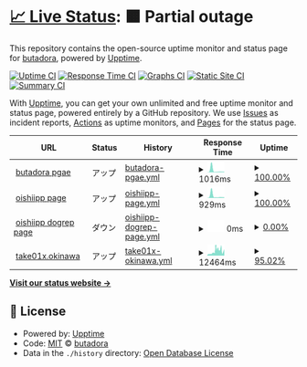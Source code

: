 # [📈 Live Status](https://status.butadora.com): <!--live status--> **🟧 Partial outage**

This repository contains the open-source uptime monitor and status page for [butadora](https://butadora.com/), powered by [Upptime](https://github.com/upptime/upptime).

[![Uptime CI](https://github.com/koj-co/upptime/workflows/Uptime%20CI/badge.svg)](https://github.com/koj-co/upptime/actions?query=workflow%3A%22Uptime+CI%22)
[![Response Time CI](https://github.com/koj-co/upptime/workflows/Response%20Time%20CI/badge.svg)](https://github.com/koj-co/upptime/actions?query=workflow%3A%22Response+Time+CI%22)
[![Graphs CI](https://github.com/koj-co/upptime/workflows/Graphs%20CI/badge.svg)](https://github.com/koj-co/upptime/actions?query=workflow%3A%22Graphs+CI%22)
[![Static Site CI](https://github.com/koj-co/upptime/workflows/Static%20Site%20CI/badge.svg)](https://github.com/koj-co/upptime/actions?query=workflow%3A%22Static+Site+CI%22)
[![Summary CI](https://github.com/koj-co/upptime/workflows/Summary%20CI/badge.svg)](https://github.com/koj-co/upptime/actions?query=workflow%3A%22Summary+CI%22)

With [Upptime](https://upptime.js.org), you can get your own unlimited and free uptime monitor and status page, powered entirely by a GitHub repository. We use [Issues](https://github.com/butadora3/upptime/issues) as incident reports, [Actions](https://github.com/butadora3/upptime/actions) as uptime monitors, and [Pages](https://status.butadora.com) for the status page.

<!--start: status pages-->
<!-- This summary is generated by Upptime (https://github.com/upptime/upptime) -->
<!-- Do not edit this manually, your changes will be overwritten -->
<!-- prettier-ignore -->
| URL | Status | History | Response Time | Uptime |
| --- | ------ | ------- | ------------- | ------ |
| <img alt="" src="https://favicons.githubusercontent.com/butadora.com" height="13"> [butadora pgae](https://butadora.com) | アップ | [butadora-pgae.yml](https://github.com/butadora3/upptime/commits/HEAD/history/butadora-pgae.yml) | <details><summary><img alt="Response time graph" src="./graphs/butadora-pgae/response-time-week.png" height="20"> 1016ms</summary><br><a href="https://status.butadora.com/history/butadora-pgae"><img alt="Response time 478" src="https://img.shields.io/endpoint?url=https%3A%2F%2Fraw.githubusercontent.com%2Fbutadora3%2Fupptime%2FHEAD%2Fapi%2Fbutadora-pgae%2Fresponse-time.json"></a><br><a href="https://status.butadora.com/history/butadora-pgae"><img alt="24-hour response time 292" src="https://img.shields.io/endpoint?url=https%3A%2F%2Fraw.githubusercontent.com%2Fbutadora3%2Fupptime%2FHEAD%2Fapi%2Fbutadora-pgae%2Fresponse-time-day.json"></a><br><a href="https://status.butadora.com/history/butadora-pgae"><img alt="7-day response time 1016" src="https://img.shields.io/endpoint?url=https%3A%2F%2Fraw.githubusercontent.com%2Fbutadora3%2Fupptime%2FHEAD%2Fapi%2Fbutadora-pgae%2Fresponse-time-week.json"></a><br><a href="https://status.butadora.com/history/butadora-pgae"><img alt="30-day response time 528" src="https://img.shields.io/endpoint?url=https%3A%2F%2Fraw.githubusercontent.com%2Fbutadora3%2Fupptime%2FHEAD%2Fapi%2Fbutadora-pgae%2Fresponse-time-month.json"></a><br><a href="https://status.butadora.com/history/butadora-pgae"><img alt="1-year response time 478" src="https://img.shields.io/endpoint?url=https%3A%2F%2Fraw.githubusercontent.com%2Fbutadora3%2Fupptime%2FHEAD%2Fapi%2Fbutadora-pgae%2Fresponse-time-year.json"></a></details> | <details><summary><a href="https://status.butadora.com/history/butadora-pgae">100.00%</a></summary><a href="https://status.butadora.com/history/butadora-pgae"><img alt="All-time uptime 99.15%" src="https://img.shields.io/endpoint?url=https%3A%2F%2Fraw.githubusercontent.com%2Fbutadora3%2Fupptime%2FHEAD%2Fapi%2Fbutadora-pgae%2Fuptime.json"></a><br><a href="https://status.butadora.com/history/butadora-pgae"><img alt="24-hour uptime 100.00%" src="https://img.shields.io/endpoint?url=https%3A%2F%2Fraw.githubusercontent.com%2Fbutadora3%2Fupptime%2FHEAD%2Fapi%2Fbutadora-pgae%2Fuptime-day.json"></a><br><a href="https://status.butadora.com/history/butadora-pgae"><img alt="7-day uptime 100.00%" src="https://img.shields.io/endpoint?url=https%3A%2F%2Fraw.githubusercontent.com%2Fbutadora3%2Fupptime%2FHEAD%2Fapi%2Fbutadora-pgae%2Fuptime-week.json"></a><br><a href="https://status.butadora.com/history/butadora-pgae"><img alt="30-day uptime 99.75%" src="https://img.shields.io/endpoint?url=https%3A%2F%2Fraw.githubusercontent.com%2Fbutadora3%2Fupptime%2FHEAD%2Fapi%2Fbutadora-pgae%2Fuptime-month.json"></a><br><a href="https://status.butadora.com/history/butadora-pgae"><img alt="1-year uptime 99.15%" src="https://img.shields.io/endpoint?url=https%3A%2F%2Fraw.githubusercontent.com%2Fbutadora3%2Fupptime%2FHEAD%2Fapi%2Fbutadora-pgae%2Fuptime-year.json"></a></details>
| <img alt="" src="https://favicons.githubusercontent.com/01c.cloud" height="13"> [oishiipp page](https://01c.cloud) | アップ | [oishiipp-page.yml](https://github.com/butadora3/upptime/commits/HEAD/history/oishiipp-page.yml) | <details><summary><img alt="Response time graph" src="./graphs/oishiipp-page/response-time-week.png" height="20"> 929ms</summary><br><a href="https://status.butadora.com/history/oishiipp-page"><img alt="Response time 495" src="https://img.shields.io/endpoint?url=https%3A%2F%2Fraw.githubusercontent.com%2Fbutadora3%2Fupptime%2FHEAD%2Fapi%2Foishiipp-page%2Fresponse-time.json"></a><br><a href="https://status.butadora.com/history/oishiipp-page"><img alt="24-hour response time 311" src="https://img.shields.io/endpoint?url=https%3A%2F%2Fraw.githubusercontent.com%2Fbutadora3%2Fupptime%2FHEAD%2Fapi%2Foishiipp-page%2Fresponse-time-day.json"></a><br><a href="https://status.butadora.com/history/oishiipp-page"><img alt="7-day response time 929" src="https://img.shields.io/endpoint?url=https%3A%2F%2Fraw.githubusercontent.com%2Fbutadora3%2Fupptime%2FHEAD%2Fapi%2Foishiipp-page%2Fresponse-time-week.json"></a><br><a href="https://status.butadora.com/history/oishiipp-page"><img alt="30-day response time 534" src="https://img.shields.io/endpoint?url=https%3A%2F%2Fraw.githubusercontent.com%2Fbutadora3%2Fupptime%2FHEAD%2Fapi%2Foishiipp-page%2Fresponse-time-month.json"></a><br><a href="https://status.butadora.com/history/oishiipp-page"><img alt="1-year response time 495" src="https://img.shields.io/endpoint?url=https%3A%2F%2Fraw.githubusercontent.com%2Fbutadora3%2Fupptime%2FHEAD%2Fapi%2Foishiipp-page%2Fresponse-time-year.json"></a></details> | <details><summary><a href="https://status.butadora.com/history/oishiipp-page">100.00%</a></summary><a href="https://status.butadora.com/history/oishiipp-page"><img alt="All-time uptime 99.89%" src="https://img.shields.io/endpoint?url=https%3A%2F%2Fraw.githubusercontent.com%2Fbutadora3%2Fupptime%2FHEAD%2Fapi%2Foishiipp-page%2Fuptime.json"></a><br><a href="https://status.butadora.com/history/oishiipp-page"><img alt="24-hour uptime 100.00%" src="https://img.shields.io/endpoint?url=https%3A%2F%2Fraw.githubusercontent.com%2Fbutadora3%2Fupptime%2FHEAD%2Fapi%2Foishiipp-page%2Fuptime-day.json"></a><br><a href="https://status.butadora.com/history/oishiipp-page"><img alt="7-day uptime 100.00%" src="https://img.shields.io/endpoint?url=https%3A%2F%2Fraw.githubusercontent.com%2Fbutadora3%2Fupptime%2FHEAD%2Fapi%2Foishiipp-page%2Fuptime-week.json"></a><br><a href="https://status.butadora.com/history/oishiipp-page"><img alt="30-day uptime 99.75%" src="https://img.shields.io/endpoint?url=https%3A%2F%2Fraw.githubusercontent.com%2Fbutadora3%2Fupptime%2FHEAD%2Fapi%2Foishiipp-page%2Fuptime-month.json"></a><br><a href="https://status.butadora.com/history/oishiipp-page"><img alt="1-year uptime 99.89%" src="https://img.shields.io/endpoint?url=https%3A%2F%2Fraw.githubusercontent.com%2Fbutadora3%2Fupptime%2FHEAD%2Fapi%2Foishiipp-page%2Fuptime-year.json"></a></details>
| <img alt="" src="https://favicons.githubusercontent.com/dogrep.01c.cloud" height="13"> [oishiipp dogrep page](https://dogrep.01c.cloud) | ダウン | [oishiipp-dogrep-page.yml](https://github.com/butadora3/upptime/commits/HEAD/history/oishiipp-dogrep-page.yml) | <details><summary><img alt="Response time graph" src="./graphs/oishiipp-dogrep-page/response-time-week.png" height="20"> 0ms</summary><br><a href="https://status.butadora.com/history/oishiipp-dogrep-page"><img alt="Response time 770" src="https://img.shields.io/endpoint?url=https%3A%2F%2Fraw.githubusercontent.com%2Fbutadora3%2Fupptime%2FHEAD%2Fapi%2Foishiipp-dogrep-page%2Fresponse-time.json"></a><br><a href="https://status.butadora.com/history/oishiipp-dogrep-page"><img alt="24-hour response time 0" src="https://img.shields.io/endpoint?url=https%3A%2F%2Fraw.githubusercontent.com%2Fbutadora3%2Fupptime%2FHEAD%2Fapi%2Foishiipp-dogrep-page%2Fresponse-time-day.json"></a><br><a href="https://status.butadora.com/history/oishiipp-dogrep-page"><img alt="7-day response time 0" src="https://img.shields.io/endpoint?url=https%3A%2F%2Fraw.githubusercontent.com%2Fbutadora3%2Fupptime%2FHEAD%2Fapi%2Foishiipp-dogrep-page%2Fresponse-time-week.json"></a><br><a href="https://status.butadora.com/history/oishiipp-dogrep-page"><img alt="30-day response time 0" src="https://img.shields.io/endpoint?url=https%3A%2F%2Fraw.githubusercontent.com%2Fbutadora3%2Fupptime%2FHEAD%2Fapi%2Foishiipp-dogrep-page%2Fresponse-time-month.json"></a><br><a href="https://status.butadora.com/history/oishiipp-dogrep-page"><img alt="1-year response time 770" src="https://img.shields.io/endpoint?url=https%3A%2F%2Fraw.githubusercontent.com%2Fbutadora3%2Fupptime%2FHEAD%2Fapi%2Foishiipp-dogrep-page%2Fresponse-time-year.json"></a></details> | <details><summary><a href="https://status.butadora.com/history/oishiipp-dogrep-page">0.00%</a></summary><a href="https://status.butadora.com/history/oishiipp-dogrep-page"><img alt="All-time uptime 30.95%" src="https://img.shields.io/endpoint?url=https%3A%2F%2Fraw.githubusercontent.com%2Fbutadora3%2Fupptime%2FHEAD%2Fapi%2Foishiipp-dogrep-page%2Fuptime.json"></a><br><a href="https://status.butadora.com/history/oishiipp-dogrep-page"><img alt="24-hour uptime 0.00%" src="https://img.shields.io/endpoint?url=https%3A%2F%2Fraw.githubusercontent.com%2Fbutadora3%2Fupptime%2FHEAD%2Fapi%2Foishiipp-dogrep-page%2Fuptime-day.json"></a><br><a href="https://status.butadora.com/history/oishiipp-dogrep-page"><img alt="7-day uptime 0.00%" src="https://img.shields.io/endpoint?url=https%3A%2F%2Fraw.githubusercontent.com%2Fbutadora3%2Fupptime%2FHEAD%2Fapi%2Foishiipp-dogrep-page%2Fuptime-week.json"></a><br><a href="https://status.butadora.com/history/oishiipp-dogrep-page"><img alt="30-day uptime 1.38%" src="https://img.shields.io/endpoint?url=https%3A%2F%2Fraw.githubusercontent.com%2Fbutadora3%2Fupptime%2FHEAD%2Fapi%2Foishiipp-dogrep-page%2Fuptime-month.json"></a><br><a href="https://status.butadora.com/history/oishiipp-dogrep-page"><img alt="1-year uptime 30.95%" src="https://img.shields.io/endpoint?url=https%3A%2F%2Fraw.githubusercontent.com%2Fbutadora3%2Fupptime%2FHEAD%2Fapi%2Foishiipp-dogrep-page%2Fuptime-year.json"></a></details>
| <img alt="" src="https://favicons.githubusercontent.com/www.take01x.okinawa" height="13"> [take01x.okinawa](https://www.take01x.okinawa) | アップ | [take01x-okinawa.yml](https://github.com/butadora3/upptime/commits/HEAD/history/take01x-okinawa.yml) | <details><summary><img alt="Response time graph" src="./graphs/take01x-okinawa/response-time-week.png" height="20"> 12464ms</summary><br><a href="https://status.butadora.com/history/take01x-okinawa"><img alt="Response time 3638" src="https://img.shields.io/endpoint?url=https%3A%2F%2Fraw.githubusercontent.com%2Fbutadora3%2Fupptime%2FHEAD%2Fapi%2Ftake01x-okinawa%2Fresponse-time.json"></a><br><a href="https://status.butadora.com/history/take01x-okinawa"><img alt="24-hour response time 15610" src="https://img.shields.io/endpoint?url=https%3A%2F%2Fraw.githubusercontent.com%2Fbutadora3%2Fupptime%2FHEAD%2Fapi%2Ftake01x-okinawa%2Fresponse-time-day.json"></a><br><a href="https://status.butadora.com/history/take01x-okinawa"><img alt="7-day response time 12464" src="https://img.shields.io/endpoint?url=https%3A%2F%2Fraw.githubusercontent.com%2Fbutadora3%2Fupptime%2FHEAD%2Fapi%2Ftake01x-okinawa%2Fresponse-time-week.json"></a><br><a href="https://status.butadora.com/history/take01x-okinawa"><img alt="30-day response time 10992" src="https://img.shields.io/endpoint?url=https%3A%2F%2Fraw.githubusercontent.com%2Fbutadora3%2Fupptime%2FHEAD%2Fapi%2Ftake01x-okinawa%2Fresponse-time-month.json"></a><br><a href="https://status.butadora.com/history/take01x-okinawa"><img alt="1-year response time 3638" src="https://img.shields.io/endpoint?url=https%3A%2F%2Fraw.githubusercontent.com%2Fbutadora3%2Fupptime%2FHEAD%2Fapi%2Ftake01x-okinawa%2Fresponse-time-year.json"></a></details> | <details><summary><a href="https://status.butadora.com/history/take01x-okinawa">95.02%</a></summary><a href="https://status.butadora.com/history/take01x-okinawa"><img alt="All-time uptime 82.80%" src="https://img.shields.io/endpoint?url=https%3A%2F%2Fraw.githubusercontent.com%2Fbutadora3%2Fupptime%2FHEAD%2Fapi%2Ftake01x-okinawa%2Fuptime.json"></a><br><a href="https://status.butadora.com/history/take01x-okinawa"><img alt="24-hour uptime 73.44%" src="https://img.shields.io/endpoint?url=https%3A%2F%2Fraw.githubusercontent.com%2Fbutadora3%2Fupptime%2FHEAD%2Fapi%2Ftake01x-okinawa%2Fuptime-day.json"></a><br><a href="https://status.butadora.com/history/take01x-okinawa"><img alt="7-day uptime 95.02%" src="https://img.shields.io/endpoint?url=https%3A%2F%2Fraw.githubusercontent.com%2Fbutadora3%2Fupptime%2FHEAD%2Fapi%2Ftake01x-okinawa%2Fuptime-week.json"></a><br><a href="https://status.butadora.com/history/take01x-okinawa"><img alt="30-day uptime 97.80%" src="https://img.shields.io/endpoint?url=https%3A%2F%2Fraw.githubusercontent.com%2Fbutadora3%2Fupptime%2FHEAD%2Fapi%2Ftake01x-okinawa%2Fuptime-month.json"></a><br><a href="https://status.butadora.com/history/take01x-okinawa"><img alt="1-year uptime 82.80%" src="https://img.shields.io/endpoint?url=https%3A%2F%2Fraw.githubusercontent.com%2Fbutadora3%2Fupptime%2FHEAD%2Fapi%2Ftake01x-okinawa%2Fuptime-year.json"></a></details>

<!--end: status pages-->

[**Visit our status website →**](https://status.butadora.com)

## 📄 License

- Powered by: [Upptime](https://github.com/upptime/upptime)
- Code: [MIT](./LICENSE) © [butadora](https://butadora.com/)
- Data in the `./history` directory: [Open Database License](https://opendatacommons.org/licenses/odbl/1-0/)
